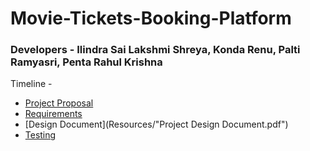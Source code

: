 # Movie-Tickets-Booking-Platform
### Developers - Ilindra Sai Lakshmi Shreya, Konda Renu, Palti Ramyasri, Penta Rahul Krishna

Timeline -
* [Project Proposal](Resources/Project%Proposal.pdf) 
* [Requirements](Resources/requirements.pdf)
* [Design Document](Resources/"Project Design Document.pdf")
* [Testing](Resources/Testing.pdf) 

